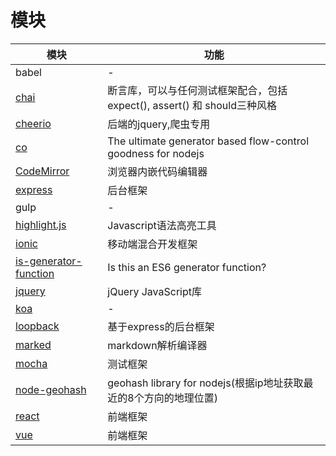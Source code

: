 # 模块

模块                                                                       | 功能
------------------------------------------------------------------------ | -------------------------------------------------------------
babel                                                                    | -
[chai](https://github.com/chaijs/chai)                                   | 断言库，可以与任何测试框架配合，包括expect(), assert() 和 should三种风格
[cheerio](https://github.com/cheeriojs/cheerio)                          | 后端的jquery,爬虫专用
[co](https://github.com/tj/co)                                           | The ultimate generator based flow-control goodness for nodejs
[CodeMirror](https://github.com/codemirror/CodeMirror)                   | 浏览器内嵌代码编辑器
[express](https://github.com/expressjs/express)                          | 后台框架
gulp                                                                     | -
[highlight.js](https://github.com/isagalaev/highlight.js)                | Javascript语法高亮工具
[ionic](https://github.com/ionic-team/ionic)                             | 移动端混合开发框架
[is-generator-function](https://github.com/ljharb/is-generator-function) | Is this an ES6 generator function?
[jquery](https://github.com/jquery/jquery)                               | jQuery JavaScript库
[koa](http://koajs.com/)                                                 | -
[loopback](https://github.com/strongloop/loopback)                       | 基于express的后台框架
[marked](https://github.com/chjj/marked)                                 | markdown解析编译器
[mocha](https://github.com/mochajs/mocha)                                | 测试框架
[node-geohash](https://github.com/sunng87/node-geohash)                  | geohash library for nodejs(根据ip地址获取最近的8个方向的地理位置)
[react](https://github.com/facebook/react)                               | 前端框架
[vue](https://github.com/vuejs/vue)                                      | 前端框架
